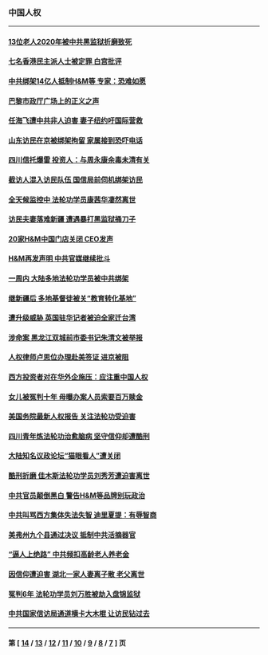 ### 中国人权
---
#### [13位老人2020年被中共黑监狱折磨致死](../../pages/ncid278/n12852665.md) 
#### [七名香港民主派人士被定罪 白宫批评](../../pages/ncid278/n12852728.md) 
#### [中共绑架14亿人抵制H&M等 专家：恐难如愿](../../pages/ncid278/n12849515.md) 
#### [巴黎市政厅广场上的正义之声](../../pages/ncid278/n12849786.md) 
#### [任海飞遭中共非人迫害 妻子纽约吁国际营救](../../pages/ncid278/n12850674.md) 
#### [山东访民在京被绑架拘留 家属接到恐吓电话](../../pages/ncid278/n12850711.md) 
#### [四川信托爆雷 投资人：与周永康余毒未清有关](../../pages/ncid278/n12850524.md) 
#### [截访人混入访民队伍 国信局前伺机绑架访民](../../pages/ncid278/n12850476.md) 
#### [全天候监控中 法轮功学员康茜华凄然离世](../../pages/ncid278/n12849606.md) 
#### [访民夫妻落难新疆 遭遇暴打黑监狱捅刀子](../../pages/ncid278/n12847292.md) 
#### [20家H&M中国门店关闭 CEO发声](../../pages/ncid278/n12849477.md) 
#### [H&M再发声明 中共官媒继续批斗](../../pages/ncid278/n12848869.md) 
#### [一周内 大陆多地法轮功学员被中共绑架](../../pages/ncid278/n12849040.md) 
#### [继新疆后 多地基督徒被关“教育转化基地”](../../pages/ncid278/n12848907.md) 
#### [遭升级威胁 英国驻华记者被迫全家迁台湾](../../pages/ncid278/n12848878.md) 
#### [涉命案 黑龙江双城前市委书记朱清文被举报](../../pages/ncid278/n12846265.md) 
#### [人权律师卢思位办理赴美签证 进京被阻](../../pages/ncid278/n12847222.md) 
#### [西方投资者对在华外企施压：应注重中国人权](../../pages/ncid278/n12847297.md) 
#### [女儿被冤判十年 母曝办案人员索要百万赎金](../../pages/ncid278/n12847008.md) 
#### [美国务院最新人权报告 关注法轮功受迫害](../../pages/ncid278/n12846338.md) 
#### [四川青年炼法轮功治愈脑病 坚守信仰却遭酷刑](../../pages/ncid278/n12843819.md) 
#### [大陆知名议政论坛“猫眼看人”遭关闭](../../pages/ncid278/n12846379.md) 
#### [酷刑折磨 佳木斯法轮功学员刘秀芳遭迫害离世](../../pages/ncid278/n12845787.md) 
#### [中共官员颠倒黑白 警告H&M等品牌别玩政治](../../pages/ncid278/n12844502.md) 
#### [中共叫骂西方集体失法失智 迪里夏提：有辱智商](../../pages/ncid278/n12844327.md) 
#### [美弗州九个县通过决议 抵制中共活摘器官](../../pages/ncid278/n12844413.md) 
#### [“逼人上绝路” 中共频扣高龄老人养老金](../../pages/ncid278/n12844005.md) 
#### [因信仰遭迫害 湖北一家人妻离子散 老父离世](../../pages/ncid278/n12843137.md) 
#### [冤判6年 法轮功学员刘万胜被劫入盘锦监狱](../../pages/ncid278/n12841327.md) 
#### [中共国家信访局通道横卡大木棍 让访民钻过去](../../pages/ncid278/n12843107.md) 

---
#### 第 [ [14](./14.md) / [13](./13.md) / [12](./12.md) / [11](./11.md) / [10](./10.md) / [9](./9.md) / [8](./8.md) / [7](./7.md) ] 页
